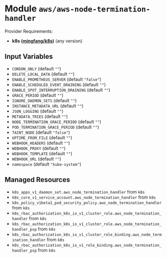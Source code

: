 
# Module `aws/aws-node-termination-handler`

Provider Requirements:
* **k8s ([mingfang/k8s](https://registry.terraform.io/providers/mingfang/k8s/latest))** (any version)

## Input Variables
* `CORDON_ONLY` (default `""`)
* `DELETE_LOCAL_DATA` (default `""`)
* `ENABLE_PROMETHEUS_SERVER` (default `"false"`)
* `ENABLE_SCHEDULED_EVENT_DRAINING` (default `""`)
* `ENABLE_SPOT_INTERRUPTION_DRAINING` (default `""`)
* `GRACE_PERIOD` (default `""`)
* `IGNORE_DAEMON_SETS` (default `""`)
* `INSTANCE_METADATA_URL` (default `""`)
* `JSON_LOGGING` (default `""`)
* `METADATA_TRIES` (default `""`)
* `NODE_TERMINATION_GRACE_PERIOD` (default `""`)
* `POD_TERMINATION_GRACE_PERIOD` (default `""`)
* `TAINT_NODE` (default `"false"`)
* `UPTIME_FROM_FILE` (default `""`)
* `WEBHOOK_HEADERS` (default `""`)
* `WEBHOOK_PROXY` (default `""`)
* `WEBHOOK_TEMPLATE` (default `""`)
* `WEBHOOK_URL` (default `""`)
* `namespace` (default `"kube-system"`)

## Managed Resources
* `k8s_apps_v1_daemon_set.aws_node_termination_handler` from `k8s`
* `k8s_core_v1_service_account.aws_node_termination_handler` from `k8s`
* `k8s_policy_v1beta1_pod_security_policy.aws_node_termination_handler` from `k8s`
* `k8s_rbac_authorization_k8s_io_v1_cluster_role.aws_node_termination_handler` from `k8s`
* `k8s_rbac_authorization_k8s_io_v1_cluster_role.aws_node_termination_handler_psp` from `k8s`
* `k8s_rbac_authorization_k8s_io_v1_cluster_role_binding.aws_node_termination_handler` from `k8s`
* `k8s_rbac_authorization_k8s_io_v1_role_binding.aws_node_termination_handler_psp` from `k8s`

